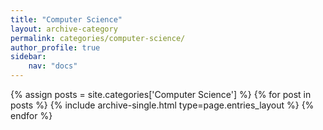 ```yaml
---
title: "Computer Science"
layout: archive-category
permalink: categories/computer-science/
author_profile: true
sidebar:
    nav: "docs"    
---
```


{% assign posts = site.categories['Computer Science'] %}
{% for post in posts %} {% include archive-single.html type=page.entries_layout %} {% endfor %}
